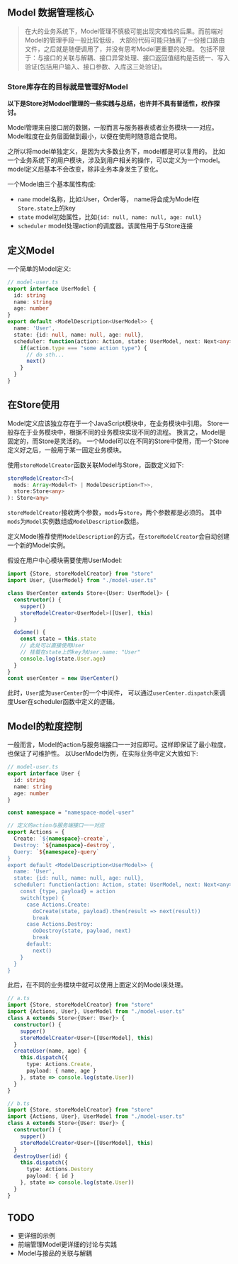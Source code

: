 ## Model 数据管理核心
> 在大的业务系统下，Model管理不慎极可能出现灾难性的后果。而前端对Model的管理手段一般比较低级，
  大部份代码可能只抽离了一份接口路由文件，之后就是随便调用了，并没有思考Model更重要的处理。
  包括不限于：与接口的关联与解耦、接口异常处理、接口返回值结构是否统一、写入验证(包括用户输入、接口参数、入库这三处验证)。

### Store库存在的目标就是管理好Model

**以下是Store对Modoel管理的一些实践与总结，也许并不具有普适性，权作探讨。**

Model管理来自接口层的数据，一般而言与服务器表或者业务模块一一对应。
Model粒度在业务层面做到最小，以便在使用时随意组合使用。

之所以将model单独定义，是因为大多数业务下，model都是可以复用的。
比如一个业务系统下的用户模块，涉及到用户相关的操作，可以定义为一个model。
model定义后基本不会改变，除非业务本身发生了变化。

一个Model由三个基本属性构成:
+ `name`       model名称，比如:User，Order等， name将会成为Model在`Store.state`上的key
+ `state`      model初始属性，比如`{id: null, name: null, age: null}`
+ `scheduler`  model处理action的调度器。该属性用于与Store连接

## 定义Model
一个简单的Model定义:
```ts
// model-user.ts
export interface UserModel {
  id: string
  name: string
  age: number
}
export default <ModelDescription<UserModel>> {
  name: 'User',
  state: {id: null, name: null, age: null},
  scheduler: function(action: Action, state: UserModel, next: Next<any>) {
    if(action.type === "some action type") {
      // do sth...
      next()
    }
  }
}
```
## 在Store使用
Model定义应该独立存在于一个JavaScript模块中，在业务模块中引用。
Store一般存在于业务模块中，根据不同的业务模块实现不同的流程。
换言之，Model是固定的，而Store是灵活的。
一个Model可以在不同的Store中使用，而一个Store定义好之后，一般用于某一固定业务模块。

使用`storeModelCreator`函数关联Model与Store，函数定义如下:
```ts
storeModelCreator<T>(
  mods: Array<Model<T> | ModelDescription<T>>,
  store:Store<any>
): Store<any>
```
`storeModelCreator`接收两个参数，`mods`与`store`，两个参数都是必须的。
其中`mods`为`Model`实例数组或`ModelDescription`数组。

定义Model推荐使用`ModelDescription`的方式，在`storeModelCreator`会自动创建一个新的Model实例。

假设在用户中心模块需要使用UserModel:
```ts
import {Store, storeModelCreator} from "store"
import User, {UserModel} from "./model-user.ts"

class UserCenter extends Store<{User: UserModel}> {
  constructor() {
    supper()
    storeModelCreator<UserModel>([User], this)
  }

  doSome() {
    const state = this.state
    // 此处可以直接使用User
    // 挂载在state上的key为User.name: "User"
    console.log(state.User.age)
  }
}
const userCenter = new UserCenter()
```
此时，`User`成为`userCenter`的一个中间件，
可以通过`userCenter.dispatch`来调度User在scheduler函数中定义的逻辑。

## Model的粒度控制
一般而言，Model的action与服务端接口一一对应即可。这样即保证了最小粒度，也保证了可维护性。
以UserModel为例，在实际业务中定义大致如下:
```ts
// model-user.ts
export interface User {
  id: string
  name: string
  age: number
}

const namespace = "namespace-model-user"

// 定义的action与服务端接口一一对应
export Actions = {
  Create: `${namespace}-create`,
  Destroy: `${namespace}-destroy`,
  Query: `${namespace}-query`
}
export default <ModelDescription<UserModel>> {
  name: 'User',
  state: {id: null, name: null, age: null},
  scheduler: function(action: Action, state: UserModel, next: Next<any>) {
    const {type, payload} = action
    switch(type) {
      case Actions.Create:
        doCreate(state, payload).then(result => next(result))
        break
      case Actions.Destroy:
        doDestroy(state, payload, next)
        break
      default:
        next()
    }
  }
}
```

此后，在不同的业务模块中就可以使用上面定义的Model来处理。
```ts
// a.ts
import {Store, storeModelCreator} from "store"
import {Actions, User}, UserModel from "./model-user.ts"
class A extends Store<{User: User}> {
  constructor() {
    supper()
    storeModelCreator<User>([UserModel], this)
  }
  createUser(name, age) {
    this.dispatch({
      type: Actions.Create,
      payload: { name, age }
    }, state => console.log(state.User))
  }
}

// b.ts
import {Store, storeModelCreator} from "store"
import {Actions, User}, UserModel from "./model-user.ts"
class A extends Store<{User: User}> {
  constructor() {
    supper()
    storeModelCreator<User>([UserModel], this)
  }
  destroyUser(id) {
    this.dispatch({
      type: Actions.Destory
      payload: { id }
    }, state => console.log(state.User))
  }
}
```

## TODO
+ 更详细的示例
+ 前端管理Model更详细的讨论与实践
+ Model与接品的关联与解耦
